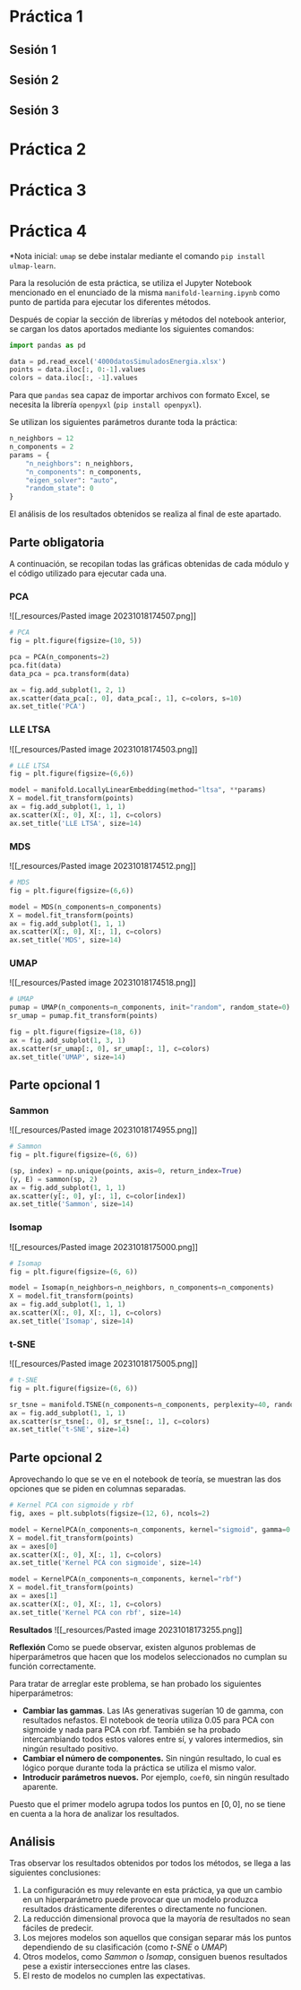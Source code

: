 # Práctica 1
## Sesión 1

## Sesión 2

## Sesión 3

# Práctica 2

# Práctica 3

# Práctica 4
*Nota inicial: `umap` se debe instalar mediante el comando `pip install ulmap-learn`.

Para la resolución de esta práctica, se utiliza el Jupyter Notebook mencionado en el enunciado de la misma `manifold-learning.ipynb` como punto de partida para ejecutar los diferentes métodos.

Después de copiar la sección de librerías y métodos del notebook anterior, se cargan los datos aportados mediante los siguientes comandos:

```python
import pandas as pd

data = pd.read_excel('4000datosSimuladosEnergia.xlsx')
points = data.iloc[:, 0:-1].values
colors = data.iloc[:, -1].values
```

Para que `pandas` sea capaz de importar archivos con formato Excel, se necesita la librería `openpyxl` (`pip install openpyxl`).

Se utilizan los siguientes parámetros durante toda la práctica:
```python
n_neighbors = 12
n_components = 2
params = {
	"n_neighbors": n_neighbors,
	"n_components": n_components,
	"eigen_solver": "auto",
	"random_state": 0
}
```

El análisis de los resultados obtenidos se realiza al final de este apartado.
## Parte obligatoria
A continuación, se recopilan todas las gráficas obtenidas de cada módulo y el código utilizado para ejecutar cada una.
### PCA
![[_resources/Pasted image 20231018174507.png]]
```python
# PCA
fig = plt.figure(figsize=(10, 5))

pca = PCA(n_components=2)
pca.fit(data)
data_pca = pca.transform(data)

ax = fig.add_subplot(1, 2, 1)
ax.scatter(data_pca[:, 0], data_pca[:, 1], c=colors, s=10)
ax.set_title('PCA')
```

### LLE LTSA
![[_resources/Pasted image 20231018174503.png]]
```python
# LLE LTSA
fig = plt.figure(figsize=(6,6))

model = manifold.LocallyLinearEmbedding(method="ltsa", **params)
X = model.fit_transform(points)
ax = fig.add_subplot(1, 1, 1)
ax.scatter(X[:, 0], X[:, 1], c=colors)
ax.set_title('LLE LTSA', size=14)
```

### MDS
![[_resources/Pasted image 20231018174512.png]]
```python
# MDS
fig = plt.figure(figsize=(6,6))

model = MDS(n_components=n_components)
X = model.fit_transform(points)
ax = fig.add_subplot(1, 1, 1)
ax.scatter(X[:, 0], X[:, 1], c=colors)
ax.set_title('MDS', size=14)
```

### UMAP
![[_resources/Pasted image 20231018174518.png]]

```python
# UMAP
pumap = UMAP(n_components=n_components, init="random", random_state=0)
sr_umap = pumap.fit_transform(points) 

fig = plt.figure(figsize=(18, 6))
ax = fig.add_subplot(1, 3, 1)
ax.scatter(sr_umap[:, 0], sr_umap[:, 1], c=colors)
ax.set_title('UMAP', size=14)
```

## Parte opcional 1
### Sammon
![[_resources/Pasted image 20231018174955.png]]
```python
# Sammon
fig = plt.figure(figsize=(6, 6))

(sp, index) = np.unique(points, axis=0, return_index=True)
(y, E) = sammon(sp, 2)
ax = fig.add_subplot(1, 1, 1)
ax.scatter(y[:, 0], y[:, 1], c=color[index])
ax.set_title('Sammon', size=14)
```

### Isomap
![[_resources/Pasted image 20231018175000.png]]
```python
# Isomap
fig = plt.figure(figsize=(6, 6))

model = Isomap(n_neighbors=n_neighbors, n_components=n_components)
X = model.fit_transform(points)
ax = fig.add_subplot(1, 1, 1)
ax.scatter(X[:, 0], X[:, 1], c=colors)
ax.set_title('Isomap', size=14)
```

### t-SNE
![[_resources/Pasted image 20231018175005.png]]
```python
# t-SNE
fig = plt.figure(figsize=(6, 6))

sr_tsne = manifold.TSNE(n_components=n_components, perplexity=40, random_state=0).fit_transform(points)
ax = fig.add_subplot(1, 1, 1)
ax.scatter(sr_tsne[:, 0], sr_tsne[:, 1], c=colors)
ax.set_title('t-SNE', size=14)
```

## Parte opcional 2
Aprovechando lo que se ve en el notebook de teoría, se muestran las dos opciones que se piden en columnas separadas.

```python
# Kernel PCA con sigmoide y rbf
fig, axes = plt.subplots(figsize=(12, 6), ncols=2)

model = KernelPCA(n_components=n_components, kernel="sigmoid", gamma=0.05)
X = model.fit_transform(points)
ax = axes[0]
ax.scatter(X[:, 0], X[:, 1], c=colors)
ax.set_title('Kernel PCA con sigmoide', size=14)

model = KernelPCA(n_components=n_components, kernel="rbf")
X = model.fit_transform(points)
ax = axes[1]
ax.scatter(X[:, 0], X[:, 1], c=colors)
ax.set_title('Kernel PCA con rbf', size=14)
```

**Resultados**
![[_resources/Pasted image 20231018173255.png]]

**Reflexión**
Como se puede observar, existen algunos problemas de hiperparámetros que hacen que los modelos seleccionados no cumplan su función correctamente.

Para tratar de arreglar este problema, se han probado los siguientes hiperparámetros:
- **Cambiar las gammas**. Las IAs generativas sugerían 10 de gamma, con resultados nefastos. El notebook de teoría utiliza $0.05$ para PCA con sigmoide y nada para PCA con rbf. También se ha probado intercambiando todos estos valores entre sí, y valores intermedios, sin ningún resultado positivo.
- **Cambiar el número de componentes.** Sin ningún resultado, lo cual es lógico porque durante toda la práctica se utiliza el mismo valor.
- **Introducir parámetros nuevos.** Por ejemplo, `coef0`, sin ningún resultado aparente.

Puesto que el primer modelo agrupa todos los puntos en $[0, 0]$, no se tiene en cuenta a la hora de analizar los resultados.

## Análisis
Tras observar los resultados obtenidos por todos los métodos, se llega a las siguientes conclusiones:
1. La configuración es muy relevante en esta práctica, ya que un cambio en un hiperparámetro puede provocar que un modelo produzca resultados drásticamente diferentes o directamente no funcionen.
2. La reducción dimensional provoca que la mayoría de resultados no sean fáciles de predecir.
3. Los mejores modelos son aquellos que consigan separar más los puntos dependiendo de su clasificación (como *t-SNE* o *UMAP*)
4. Otros modelos, como *Sammon* o *Isomap*, consiguen buenos resultados pese a existir intersecciones entre las clases.
5. El resto de modelos no cumplen las expectativas.